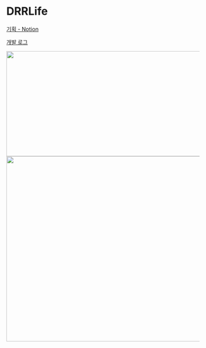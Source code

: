 # DRRLife

[기획 - Notion](https://sseungmn.notion.site/c293266ee3a443609e1d310e0781b804)

[개발 로그](https://sseungmn.notion.site/0bd046886ad64b9a990ae1d5e1b35e5a?v=4ab25414b84d49fbaf534e877728afa5)

<center><img width=600 height=274 src='https://user-images.githubusercontent.com/46219689/142802339-7caf99d6-26be-4abc-a112-50376544a1df.png'></center>

<center><img width=600 height=483 src='https://user-images.githubusercontent.com/46219689/142801986-a768d8ea-0349-4f94-89b5-b08d990a3f07.png'></center>

